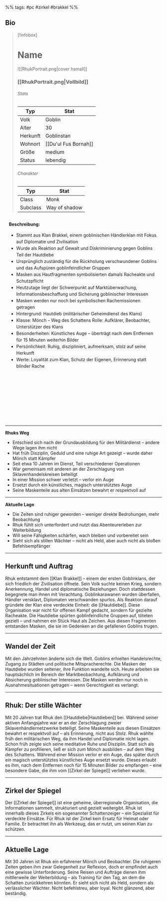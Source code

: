 %% tags: #pc #zirkel #brakkel %%

## Bio

> [!infobox]
> # Name
> ![[RhukPortrait.png|cover hsmall]]
> ### [[RhukPortrait.png|Vollbild]]
> ###### Stats
> | Typ |  Stat |
> | ---- | ---- |
> | Volk | Goblin |
> | Alter | 30 |
> | Herkunft | Goblinstan |
> | Wohnort | [[Du'ul Fus Bornah]] |
> | Größe | medium |
> | Status | lebendig |
> 
> ###### Charakter
> | Typ |  Stat |
> | ---- | ---- |
> | Class | Monk |
> | Subclass | Way of shadow |
> 
<div style="min-height: 630px; padding: 12px; border-radius: 10px; background-color: var(--background-secondary); line-height: 1.5;">
  <b>Beschreibung:</b><br>
  <ul>
    <li>Stammt aus Klan Brakkel, einem goblinischen Händlerklan mit Fokus auf Diplomatie und Zivilisation</li>
    <li>Wurde als Reaktion auf Gewalt und Diskriminierung gegen Goblins Teil der Hautdiebe</li>
    <li>Ursprünglich zuständig für die Rückholung verschwundener Goblins und das Aufspüren goblinfeindlicher Gruppen</li>
    <li>Masken aus Hautfragmenten symbolisierten damals Racheakte und Schutzpflicht</li>
    <li>Heutzutage liegt der Schwerpunkt auf Marktüberwachung, Informationsbeschaffung und Sicherung goblinischer Interessen</li>
    <li>Masken werden nur noch bei symbolischen Rachemissionen getragen</li>
    <li>Hintergrund: Hautdieb (militärischer Geheimdienst des Klans) </li>
    <li>Klasse: Mönch – Weg des Schattens Rolle: Aufklärer, Beobachter, Unterstützer des Klans </li>
    <li>Besonderheiten: Künstliches Auge – überträgt nach dem Entfernen für 15 Minuten weiterhin Bilder </li><li>Persönlichkeit: Ruhig, diszipliniert, aufmerksam, stolz auf seine Herkunft </li>
    <li>Werte: Loyalität zum Klan, Schutz der Eigenen, Erinnerung statt blinder Rache</li>
  </ul>
</div>


---

**Rhuks Weg**

- Entschied sich nach der Grundausbildung für den Militärdienst – andere Wege lagen ihm nicht  
- Hat früh Disziplin, Geduld und eine ruhige Art gezeigt – wurde daher Mönch statt Kämpfer  
- Seit etwa 10 Jahren im Dienst, Teil verschiedener Operationen  
- War gemeinsam mit anderen an der Zerschlagung von Sklavenhandelskreisen beteiligt  
- In einer Mission schwer verletzt – verlor ein Auge  
- Ersetzt durch ein künstliches, magisch unterstütztes Auge  
- Seine Maskenteile aus alten Einsätzen bewahrt er respektvoll auf

---

**Aktuelle Lage**

- Die Zeiten sind ruhiger geworden – weniger direkte Bedrohungen, mehr Beobachtung  
- Rhuk fühlt sich unterfordert und nutzt das Abenteurerleben zur Weiterbildung  
- Will seine Fähigkeiten schärfen, wach bleiben und vorbereitet sein  
- Sieht sich als stillen Wächter – nicht als Held, aber auch nicht als bloßen Befehlsempfänger

---

## Herkunft und Auftrag 

Rhuk entstammt dem [[Klan Brakkel]] – einem der ersten Goblinklans, der sich friedlich der Zivilisation öffnete. Sein Volk suchte keinen Krieg, sondern Anerkennung, Handel und diplomatische Beziehungen. Doch stattdessen begegnete man ihnen mit Verachtung. 
Goblinkarawanen wurden überfallen, Händler versklavt, Diplomaten verschwanden spurlos. Als Reaktion darauf gründete der Klan eine verdeckte Einheit: die [[Hautdiebe]]. 
Diese Organisation war nicht für offenen Kampf gedacht, sondern für gezielte Racheakte. Die Hautdiebe spürten goblinfeindliche Gruppen auf, töteten gezielt – und nahmen ein Stück Haut als Zeichen. Aus diesen Fragmenten entstanden Masken, die sie im Gedenken an die gefallenen Goblins trugen.

---

## Wandel der Zeit 

Mit den Jahrzehnten änderte sich die Welt. Goblins erhielten Handelsrechte, Zugang zu Städten und politische Mitspracherechte. Die Masken der Hautdiebe wurden seltener, ihre Funktion wandelte sich. 
Heute arbeiten sie hauptsächlich im Bereich der Marktbeobachtung, Aufklärung und Absicherung goblinischer Interessen. Die Masken werden nur noch in Ausnahmesituationen getragen – wenn Gerechtigkeit es verlangt.

---

## Rhuk: Der stille Wächter 

Mit 20 Jahren trat Rhuk den [[Hautdiebe|Hautdieben]] bei. Während seiner aktiven Anfangsjahre war er an der Zerschlagung zweier Sklavenhändlernetzwerke beteiligt. Seine Maskenteile aus diesen Einsätzen bewahrt er respektvoll auf – als Erinnerung, nicht aus Stolz. 
Rhuk wählte früh den militärischen Weg, da ihm Handel und Diplomatie nicht lagen. Schon früh zeigte sich seine meditative Ruhe und Disziplin. Statt sich als Kämpfer zu profilieren, ließ er sich zum Mönch ausbilden – auf dem Weg des Schattens. 
Während einer Mission verlor er ein Auge, das später durch ein magisch unterstütztes künstliches Auge ersetzt wurde. Dieses erlaubt es ihm, nach dem Entfernen noch für 15 Minuten Bilder zu empfangen – eine besondere Gabe, die ihm vom [[Zirkel der Spiegel]] verliehen wurde.

---

## Zirkel der Spiegel 

Der [[Zirkel der Spiegel]] ist eine geheime, überregionale Organisation, die Informationen sammelt, strukturiert und gezielt weitergibt. Rhuk ist innerhalb dieses Zirkels ein sogenannter Schattenzeiger – ein Spezialist für verdeckte Einsätze. 
Für Rhuk ist der Zirkel kein Ersatz für Heimat oder Familie. Er betrachtet ihn als Werkzeug, das er nutzt, um seinen Klan zu schützen.

---

## Aktuelle Lage 
Mit 30 Jahren ist Rhuk ein erfahrener Mönch und Beobachter. Die ruhigeren Zeiten geben ihm zwar Gelegenheit zur Reflexion, doch er empfindet auch eine gewisse Unterforderung. Seine Reisen und Aufträge dienen ihm mittlerweile der Weiterbildung – als Training für den Tag, an dem die Schatten zurückkehren könnten. 
Er sieht sich nicht als Held, sondern als verlässlicher Wächter. Nicht befehlstreu, aber loyal. Nicht glänzend, aber beständig.